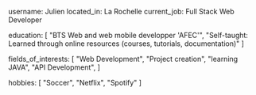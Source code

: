username: Julien
located_in: La Rochelle
current_job: Full Stack Web Developer

education: [
  "BTS Web and web mobile developper 'AFEC'",
  "Self-taught: Learned through online resources (courses, tutorials, documentation)"
]

fields_of_interests: [
  "Web Development",
  "Project creation",
  "learning JAVA",
  "API Development",
]

hobbies: [ "Soccer", "Netflix", "Spotify" ]
